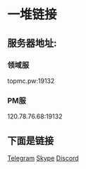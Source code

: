 # 一堆链接

## 服务器地址:

### 领域服

topmc.pw:19132


### PM服

120.78.76.68:19132


## 下面是链接

[Telegram](https://t.me/dscmc)
[Skype](https://join.skype.com/MOPMTPw1m9FE)
[Discord](https://discord.gg/FY8FJ8G)